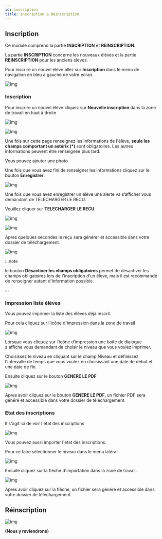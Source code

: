```yaml
---
id: inscription
title: Inscription & Réinscription
---
```


## Inscription

Ce module comprend la partie **INSCRIPTION** et **REINSCRIPTION**.

La partie **INSCRIPTION** concerne les nouveaux élèves et la partie **REINSCRIPTION** pour les anciens élèves.

Pour inscrire un nouvel élève allez sur **Inscription** dans le menu de navigation en bleu à gauche de votre ecran.

![img](../static/img/Inscription/Inscription0.PNG)

### Inscription

Pour inscrire un nouvel élève cliquez sur **Nouvelle inscription** dans la zone de travail en haut à droite

![img](../static/img/Inscription/Inscription2.PNG)

![img](../static/img/Inscription/NouvelleInscription.PNG)

Une fois sur cette page renseignez les informations de l'élève, **seule les champs comportant un astérix (*)** sont obligatoires. Les autres informations peuvent être renseignée plus tard.

Vous pouvez ajouter une photo 

Une fois que vous avez fini de renseigner les informations cliquez sur le bouton **Enregistrer**.

![img](../static/img/Inscription/NouvelleInscriptionEnregistrer.jpg)

Une fois que vous avez enregistrer un élève une alerte va s’afficher vous demandant de TELECHARGER LE RECU.

Veuillez cliquer sur **TELECHARGER LE RECU**.

![img](../static/img/Inscription/GenRecu1.PNG)

![img](../static/img/Inscription/GenRecu2.PNG)

Apres quelques secondes le reçu sera générer et accessible dans votre dossier de téléchargement.

![img](../static/img/Inscription/GenRecu3.PNG)

:::note

le bouton **Désactiver les champs obligatoires** permet de désactiver les champs obligatoires lors de l'inscription d'un élève, mais il est recommandé de renseigner autant d'information possible.

:::

### Impression liste élèves

Vous pouvez imprimer la liste des élèves déjà inscrit.

Pour cela cliquez sur l'icône d'impression dans la zone de travail

![img](../static/img/Inscription/ImpListe1.PNG)

Lorsque vous cliquez sur l'icône d'impression une boite de dialogue s'affiche vous demandant de choisir le niveau que vous voulez imprimer.

Choisissez le niveau en cliquant sur le champ Niveau et définissez l'intervalle de temps que vous voulez en choisissant une date de début et une date de fin.

Ensuite cliquez sur le bouton **GENERE LE PDF**

![img](../static/img/Inscription/ImpListe2.PNG)

Apres avoir cliquez sur le bouton **GENERE LE PDF**, un fichier PDF sera généré et accessible dans votre dossier de téléchargement.

### Etat des inscriptions

Il s'agit ici de voir l'etat des inscriptions

![img](../static/img/Inscription/EtatInscription.PNG)

Vous pouvez aussi importer l'état des inscriptions.

Pour ce faire sélectionner le niveau dans le menu latéral

![img](../static/img/Inscription/EtatNote1.PNG)

Ensuite cliquez sur la flèche d'importation dans la zone de travail.

![img](../static/img/Inscription/EtatInscription2.PNG)

Apres avoir cliquez sur la flèche, un fichier sera généré et accessible dans votre dossier de téléchargement.

## Réinscription

![img](../static/img/Inscription/Reinscription1.PNG)

**(Nous y reviendrons)**